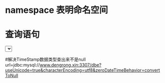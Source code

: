 # namespace 表明命名空间
<mapper namespace="com.runner.dao.OrderFormDao">

# 查询语句
<select id="getUserByUserName" resultType="com.mainpage.domain.User" parameterType="java.lang.String">
        select * from dbe.user where user_name=#{username}
</select>

#解决TimeStamp数据类型查出来不是null
url=jdbc:mysql://www.dengrong.xin:3307/dbe?useUnicode=true&characterEncoding=utf8&zeroDateTimeBehavior=convertToNull